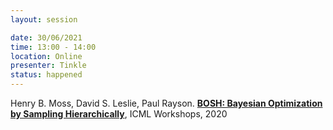```yaml
---
layout: session

date: 30/06/2021
time: 13:00 - 14:00
location: Online
presenter: Tinkle
status: happened
---
```

Henry B. Moss,  David S. Leslie, Paul Rayson.
**[BOSH: Bayesian Optimization by Sampling Hierarchically](
papers/0025-bosh-bayesian-optimization-by-sampling-hierachically)**,
ICML Workshops,
2020
